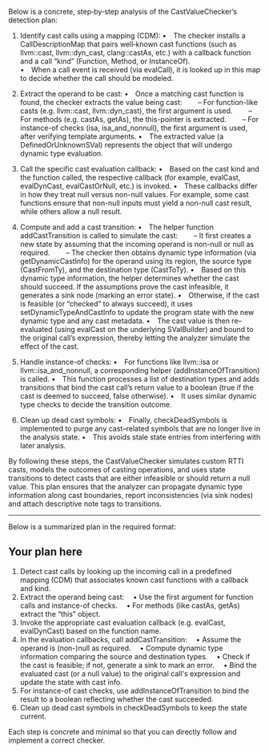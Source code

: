 Below is a concrete, step‐by‐step analysis of the CastValueChecker’s detection plan:

1. Identify cast calls using a mapping (CDM):
   • The checker installs a CallDescriptionMap that pairs well‐known cast functions (such as llvm::cast, llvm::dyn_cast, clang::castAs, etc.) with a callback function and a call “kind” (Function, Method, or InstanceOf).  
   • When a call event is received (via evalCall), it is looked up in this map to decide whether the call should be modeled.

2. Extract the operand to be cast:
   • Once a matching cast function is found, the checker extracts the value being cast:
  – For function-like casts (e.g. llvm::cast, llvm::dyn_cast), the first argument is used.
  – For methods (e.g. castAs, getAs), the this-pointer is extracted.
  – For instance-of checks (isa, isa_and_nonnull), the first argument is used, after verifying template arguments.
   • The extracted value (a DefinedOrUnknownSVal) represents the object that will undergo dynamic type evaluation.

3. Call the specific cast evaluation callback:
   • Based on the cast kind and the function called, the respective callback (for example, evalCast, evalDynCast, evalCastOrNull, etc.) is invoked.
   • These callbacks differ in how they treat null versus non-null values. For example, some cast functions ensure that non-null inputs must yield a non-null cast result, while others allow a null result.
   
4. Compute and add a cast transition:
   • The helper function addCastTransition is called to simulate the cast:
  – It first creates a new state by assuming that the incoming operand is non-null or null as required.
  – The checker then obtains dynamic type information (via getDynamicCastInfo) for the operand using its region, the source type (CastFromTy), and the destination type (CastToTy).
   • Based on this dynamic type information, the helper determines whether the cast should succeed. If the assumptions prove the cast infeasible, it generates a sink node (marking an error state).
   • Otherwise, if the cast is feasible (or “checked” to always succeed), it uses setDynamicTypeAndCastInfo to update the program state with the new dynamic type and any cast metadata.
   • The cast value is then re–evaluated (using evalCast on the underlying SValBuilder) and bound to the original call’s expression, thereby letting the analyzer simulate the effect of the cast.

5. Handle instance-of checks:
   • For functions like llvm::isa or llvm::isa_and_nonnull, a corresponding helper (addInstanceOfTransition) is called.
   • This function processes a list of destination types and adds transitions that bind the cast call’s return value to a boolean (true if the cast is deemed to succeed, false otherwise).
   • It uses similar dynamic type checks to decide the transition outcome.

6. Clean up dead cast symbols:
   • Finally, checkDeadSymbols is implemented to purge any cast–related symbols that are no longer live in the analysis state.
   • This avoids stale state entries from interfering with later analysis.

By following these steps, the CastValueChecker simulates custom RTTI casts, models the outcomes of casting operations, and uses state transitions to detect casts that are either infeasible or should return a null value. This plan ensures that the analyzer can propagate dynamic type information along cast boundaries, report inconsistencies (via sink nodes) and attach descriptive note tags to transitions.

----------------------------
Below is a summarized plan in the required format:

Your plan here
---------------
1. Detect cast calls by looking up the incoming call in a predefined mapping (CDM) that associates known cast functions with a callback and kind.
2. Extract the operand being cast:
 • Use the first argument for function calls and instance-of checks.
 • For methods (like castAs, getAs) extract the “this” object.
3. Invoke the appropriate cast evaluation callback (e.g. evalCast, evalDynCast) based on the function name.
4. In the evaluation callbacks, call addCastTransition:
 • Assume the operand is (non-)null as required.
 • Compute dynamic type information comparing the source and destination types.
 • Check if the cast is feasible; if not, generate a sink to mark an error.
 • Bind the evaluated cast (or a null value) to the original call's expression and update the state with cast info.
5. For instance-of cast checks, use addInstanceOfTransition to bind the result to a boolean reflecting whether the cast succeeded.
6. Clean up dead cast symbols in checkDeadSymbols to keep the state current.

Each step is concrete and minimal so that you can directly follow and implement a correct checker.